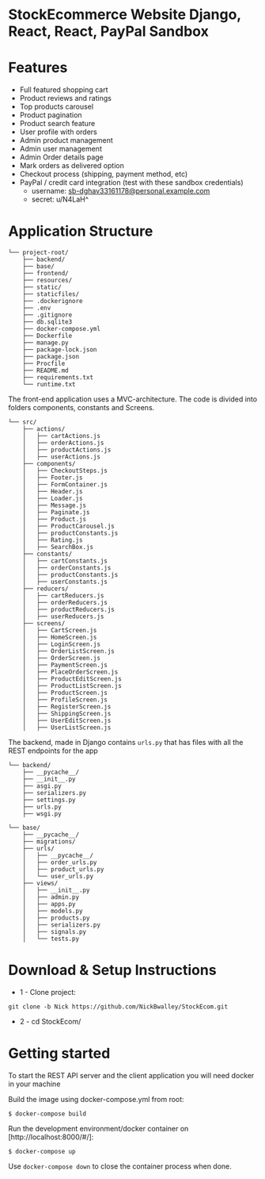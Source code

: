 # StockEcommerce Website Django, React, React, PayPal Sandbox

# Features

- Full featured shopping cart
- Product reviews and ratings
- Top products carousel
- Product pagination
- Product search feature
- User profile with orders
- Admin product management
- Admin user management
- Admin Order details page
- Mark orders as delivered option
- Checkout process (shipping, payment method, etc)
- PayPal / credit card integration (test with these sandbox credentials) 
  * username: sb-dghav33161178@personal.example.com
  * secret: u/N4LaH^

# Application Structure

```
└── project-root/
    ├── backend/
    ├── base/
    ├── frontend/
    ├── resources/
    ├── static/
    ├── staticfiles/
    ├── .dockerignore
    ├── .env
    ├── .gitignore
    ├── db.sqlite3
    ├── docker-compose.yml
    ├── Dockerfile
    ├── manage.py
    ├── package-lock.json
    ├── package.json
    ├── Procfile
    ├── README.md
    ├── requirements.txt
    └── runtime.txt
```
The front-end application uses a MVC-architecture. The code is divided into folders components, constants and Screens.

```
└── src/
    ├── actions/
    │   ├── cartActions.js
    │   ├── orderActions.js
    │   ├── productActions.js
    │   ├── userActions.js
    ├── components/
    │   ├── CheckoutSteps.js
    │   ├── Footer.js
    │   ├── FormContainer.js
    │   ├── Header.js
    │   ├── Loader.js
    │   ├── Message.js
    │   ├── Paginate.js
    │   ├── Product.js
    │   ├── ProductCarousel.js
    │   ├── productConstants.js
    │   ├── Rating.js
    │   ├── SearchBox.js
    ├── constants/
    │   ├── cartConstants.js
    │   ├── orderConstants.js
    │   ├── productConstants.js
    │   ├── userConstants.js
    ├── reducers/
    │   ├── cartReducers.js
    │   ├── orderReducers.js
    │   ├── productReducers.js
    │   ├── userReducers.js
    ├── screens/
    │   ├── CartScreen.js
    │   ├── HomeScreen.js
    │   ├── LoginScreen.js
    │   ├── OrderListScreen.js
    │   ├── OrderScreen.js
    │   ├── PaymentScreen.js
    │   ├── PlaceOrderScreen.js
    │   ├── ProductEditScreen.js
    │   ├── ProductListScreen.js
    │   ├── ProductScreen.js
    │   ├── ProfileScreen.js
    │   ├── RegisterScreen.js
    │   ├── ShippingScreen.js
    │   ├── UserEditScreen.js
    │   ├── UserListScreen.js
```
The backend, made in Django contains `urls.py` that has files with all the REST endpoints for the app
```
└── backend/
    ├── __pycache__/
    ├── __init__.py
    ├── asgi.py
    ├── serializers.py
    ├── settings.py
    ├── urls.py
    ├── wsgi.py

└── base/
    ├── __pycache__/
    ├── migrations/
    ├── urls/
    │   ├── __pycache__/
    │   ├── order_urls.py
    │   ├── product_urls.py
    │   └── user_urls.py
    ├── views/
    │   ├── __init__.py
    │   ├── admin.py
    │   ├── apps.py
    │   ├── models.py
    │   ├── products.py
    │   ├── serializers.py
    │   ├── signals.py
    │   └── tests.py

```

# Download & Setup Instructions

- 1 - Clone project:

```
git clone -b Nick https://github.com/NickBwalley/StockEcom.git

```

- 2 - cd StockEcom/


# Getting started
To start the REST API server and the client application you   will need docker in your  machine

Build the image using docker-compose.yml from root:

`$ docker-compose build`

Run the development environment/docker container on [http://localhost:8000/#/]:

`$ docker-compose up`

Use `docker-compose down` to close the container process when done.